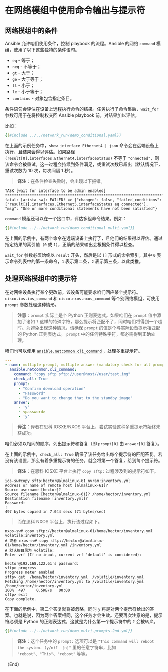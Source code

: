 # 在网络模组中使用命令输出与提示符


## 网络模组中的条件


Ansible 允许咱们使用条件，控制 playbook 的流程。Ansible 的网络 `command` 模组，使用了以下这些独特的条件语句。


- `eq` - 等于；
- `neq` - 不等于；
- `gt` - 大于；
- `ge` - 大于等于；
- `lt` - 小于；
- `le` - 小于等于；
- `contains` - 对象包含指定条目。


条件语句会评估在设备上远程执行命令的结果。任务执行了命令集后，`wait_for` 参数可用于在将控制权交回 Ansible playbook 前，对结果加以评估。

比如：


```yaml
{{#include ../../network_run/demo_conditional.yaml}}
```

在上面的示例任务中，`show interface Ethernet4 | json` 命令会在远端设备上执行，且结果会得以评估。如果路径 `(result[0].interfaces.Ethernet4.interfaceStatus)` 不等于 `"onnected"`，则该命令会被重试。这一过程会持续到条件满足，或重试次数已超出（默认情况下，重试次数为 10 次，每次间隔 1 秒）。


> **译注**：在条件检查失败时，会出现以下报错。

```console
TASK [wait for interface to be admin enabled] *************************************************************************************************
fatal: [arista-sw]: FAILED! => {"changed": false, "failed_conditions": ["result[1].interfaces.Ethernet5.interfaceStatus eq connected"], "msg": "One or more conditional statements have not been satisfied"}

```


`command` 模组还可以在一个接口中，评估多组命令结果。例如：


```yaml
{{#include ../../network_run/demo_conditional_multi.yaml}}
```


在上面的示例中，有两个命令在远端设备上执行了，且他们的结果得以评估。通过指定结果的索引值（`0` 或 `1`），正确的结果输出会根据条件得以检查。


`wait_for` 参数必须始终以 `result` 开头，然后是以 `[]` 形式的命令索引，其中 `0` 表示命令列表中的第一条命令，`1` 表示第二条，`2` 表示第三条，以此类推。



## 处理网络模组中的提示符

在对网络设备执行某个更改前，该设备可能要求咱们回应某个提示符。`cisco.ios.ios_command` 和 `cisco.nxos.nxos_command` 等个别网络模组，可使用 `prompt` 参数处理这种情形。


> **注意**：`prompt` 实际上是个 Python 正则表达式。如果咱们在 `prompt` 值中添加了诸如 `?` 这样的特殊字符，那么提示将匹配不了，同时咱们将得到一个超时。为避免出现这种情况，请确保 `prompt` 的值是个与实际设备提示相匹配的 Python 正则表达式。 `prompt` 中的任何特殊字符，都必需得到正确处理。

咱们也可以使用 [`ansible.netcommon.cli_command`](https://docs.ansible.com/ansible/latest/collections/ansible/netcommon/cli_command_module.html#ansible-collections-ansible-netcommon-cli-command-module) ，处理多重提示符。


```yaml
---
- name: multiple prompt, multiple answer (mandatory check for all prompts)
  ansible.netcommon.cli_command:
    command: "copy sftp sftp://user@host//user/test.img"
    check_all: True
    prompt:
      - "Confirm download operation"
      - "Password"
      - "Do you want to change that to the standby image"
    answer:
      - 'y'
      - <password>
      - 'y'
```

> **译注**：译者在思科 IOSXE/NXOS 平台上，尝试实验这种多重提示符始终未获成功。


咱们必须以相同的顺序，列出提示符和答复（即 `prompt[0]` 由 `answer[0]` 答复）。

在上面的示例中，`check_all: True` 确保了该任务给出每个提示符的匹配答复。若没有该设置，那么有着多重提示符的任务，就会将第一个答复，给到每个提示符。


> **译注**：在思科 IOSXE 平台上执行 `copy sftp:` 过程涉及到的提示符如下。

```console
ios-sw#copy sftp:hector@almalinux-61 nvram:inventory.yml
Address or name of remote host [almalinux-61]?
Source username [hector]?
Source filename [hector@almalinux-61]? /home/hector/inventory.yml
Destination filename [inventory.yml]?
Password:
!
497 bytes copied in 7.044 secs (71 bytes/sec)

```

> 而在思科 NXOS 平台上，执行该过程如下。

```console
nxos-sw# copy sftp://hector@almalinux-61/home/hector/inventory.yml volatile:inventory.yml
# 或者 nxos-sw# copy sftp://hector@almalinux-61/home/hector/inventory.yml /inventory.yml
# 默认根目录为 volatile:
Enter vrf (If no input, current vrf 'default' is considered):

hector@192.168.122.61's password:
sftp> progress
Progress meter enabled
sftp> get  /home/hector/inventory.yml  /volatile/inventory.yml
Fetching /home/hector/inventory.yml to /volatile/inventory.yml
/home/hector/inventory.yml                                                                          100%  497     0.5KB/s   00:00
sftp> exit
Copy complete.
```


在下面的示例中，第二个答复就将被忽略，同时 `y` 将是对两个提示符给出的答案。也就是说，因为两个答案相同，这个任务才会生效。还要再次注意的是，提示符必须是 Python 的正则表达式，这就是为什么第一个提示符中的 `?` 会被转义。


```yaml
{{#include ../../network_run/demo_multi-prompts.2nd.yml}}
```

> **译注**：这个任务中的 `prompt:` 选项可以是 `"This command will reboot the system. (y/n)?  [n]"` 里的任意字符串，比如 `"reboot"`、`"This"`、`"reboot"` 等等。


（End）


